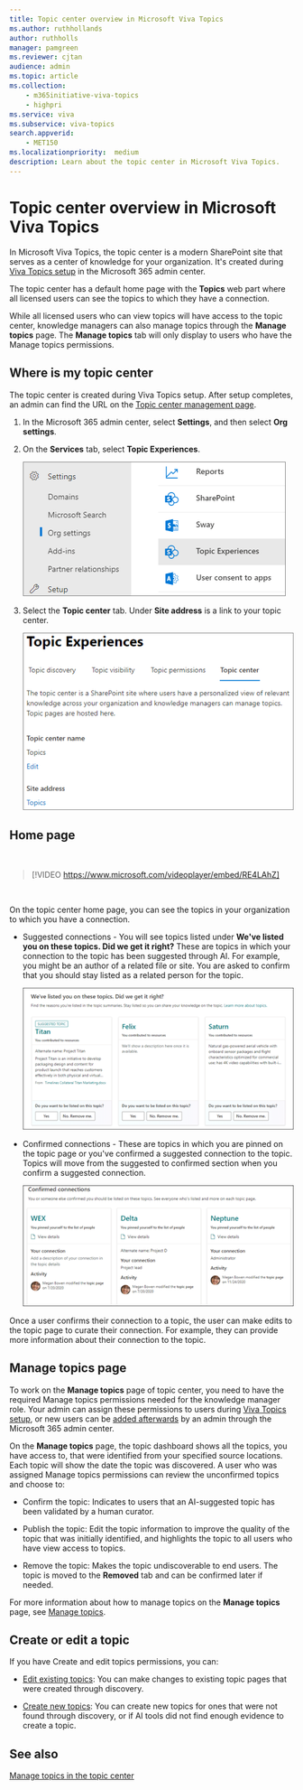 ```yaml
---
title: Topic center overview in Microsoft Viva Topics
ms.author: ruthhollands
author: ruthholls
manager: pamgreen
ms.reviewer: cjtan
audience: admin
ms.topic: article
ms.collection: 
    - m365initiative-viva-topics
    - highpri
ms.service: viva 
ms.subservice: viva-topics 
search.appverid:
    - MET150  
ms.localizationpriority:  medium
description: Learn about the topic center in Microsoft Viva Topics.
---
```


# Topic center overview in Microsoft Viva Topics

In Microsoft Viva Topics, the topic center is a modern SharePoint site that serves as a center of knowledge for your organization. It's created during [Viva Topics setup](set-up-topic-experiences.md) in the Microsoft 365 admin center.

The topic center has a default home page with the **Topics** web part where all licensed users can see the topics to which they have a connection.

While all licensed users who can view topics will have access to the topic center, knowledge managers can also manage topics through the **Manage topics** page. The **Manage topics** tab will only display to users who have the Manage topics permissions.

## Where is my topic center

The topic center is created during Viva Topics setup. After setup completes, an admin can find the URL on the [Topic center management page](./topic-experiences-administration.md#to-access-topics-management-settings).


1. In the Microsoft 365 admin center, select **Settings**, and then select **Org settings**.
2. On the **Services** tab, select **Topic Experiences**.

    ![Connect people to knowledge.](../media/admin-org-knowledge-options-completed.png)

3. Select the **Topic center** tab. Under **Site address** is a link to your topic center.

    ![knowledge-network-settings.](../media/knowledge-network-settings-topic-center.png)

## Home page

</br>

> [!VIDEO https://www.microsoft.com/videoplayer/embed/RE4LAhZ]

</br>

On the topic center home page, you can see the topics in your organization to which you have a connection.

- Suggested connections - You will see topics listed under **We've listed you on these topics. Did we get it right?** These are topics in which your connection to the topic has been suggested through AI. For example, you might be an author of a related file or site. You are asked to confirm that you should stay listed as a related person for the topic.

   ![Suggested connections.](../media/knowledge-management/my-topics.png)

- Confirmed connections - These are topics in which you are pinned on the topic page or you've confirmed a suggested connection to the topic. Topics will move from the suggested to confirmed section when you confirm a suggested connection.

   ![Confirmed topics.](../media/knowledge-management/my-topics-confirmed.png)

Once a user confirms their connection to a topic, the user can make edits to the topic page to curate their connection. For example, they can provide more information about their connection to the topic.

## Manage topics page

To work on the **Manage topics** page of topic center, you need to have the required Manage topics permissions needed for the knowledge manager role. Your admin can assign these permissions to users during [Viva Topics setup](set-up-topic-experiences.md), or new users can be [added afterwards](topic-experiences-knowledge-rules.md) by an admin through the Microsoft 365 admin center.

On the **Manage topics** page, the topic dashboard shows all the topics, you have access to, that were identified from your specified source locations. Each topic will show the date the topic was discovered. A user who was assigned Manage topics permissions can review the unconfirmed topics and choose to:

- Confirm the topic: Indicates to users that an AI-suggested topic has been validated by a human curator.

- Publish the topic: Edit the topic information to improve the quality of the topic that was initially identified, and highlights the topic to all users who have view access to topics.

- Remove the topic: Makes the topic undiscoverable to end users. The topic is moved to the **Removed** tab and can be confirmed later if needed.

For more information about how to manage topics on the **Manage topics** page, see [Manage topics](manage-topics.md).

## Create or edit a topic

If you have Create and edit topics permissions, you can:

- [Edit existing topics](edit-a-topic.md): You can make changes to existing topic pages that were created through discovery.

- [Create new topics](create-a-topic.md): You can create new topics for ones that were not found through discovery, or if AI tools did not find enough evidence to create a topic.

## See also

[Manage topics in the topic center](manage-topics.md)

